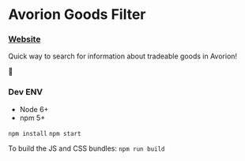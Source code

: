 # Avorion Goods Filter

### [Website](https://selfup.github.io/avorion/)

Quick way to search for information about tradeable goods in Avorion!

:rocket:

### Dev ENV

* Node 6+
* npm 5+

`npm install`
`npm start`

To build the JS and CSS bundles: `npm run build`
